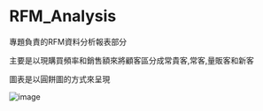 # RFM_Analysis
專題負責的RFM資料分析報表部分

主要是以現購買頻率和銷售額來將顧客區分成常貴客,常客,量販客和新客

圖表是以圓餅圖的方式來呈現


![image](https://github.com/abow79/RFM_Analysis/blob/main/%E8%B3%BC%E8%B2%B7%E9%A0%BB%E7%8E%87%E8%88%87%E9%8A%B7%E5%94%AE%E9%A1%8D%E9%97%9C%E4%BF%82%E5%9C%96.png)
